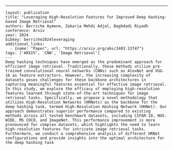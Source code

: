 ---
    layout: publication
    title: "Leveraging High-Resolution Features for Improved Deep Hashing-based Image Retrieval"
    authors: Berriche Aymene, Zakaria Mehdi Adjal, Baghdadi Riyadh
    conference: Arxiv
    year: 2024
    bibkey: berriche2024leveraging
    additional_links:
      - {name: "Paper", url: "https://arxiv.org/abs/2403.13747"}
    tags: ['ARXIV', 'CNN', 'Image Retrieval']
    ---
    Deep hashing techniques have emerged as the predominant approach for efficient image retrieval. Traditionally, these methods utilize pre-trained convolutional neural networks (CNNs) such as AlexNet and VGG-16 as feature extractors. However, the increasing complexity of datasets poses challenges for these backbone architectures in capturing meaningful features essential for effective image retrieval. In this study, we explore the efficacy of employing high-resolution features learned through state-of-the-art techniques for image retrieval tasks. Specifically, we propose a novel methodology that utilizes High-Resolution Networks (HRNets) as the backbone for the deep hashing task, termed High-Resolution Hashing Network (HHNet). Our approach demonstrates superior performance compared to existing methods across all tested benchmark datasets, including CIFAR-10, NUS-WIDE, MS COCO, and ImageNet. This performance improvement is more pronounced for complex datasets, which highlights the need to learn high-resolution features for intricate image retrieval tasks. Furthermore, we conduct a comprehensive analysis of different HRNet configurations and provide insights into the optimal architecture for the deep hashing task